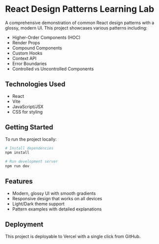 # React Design Patterns Learning Lab

A comprehensive demonstration of common React design patterns with a glossy, modern UI. This project showcases various patterns including:

- Higher-Order Components (HOC)
- Render Props
- Compound Components
- Custom Hooks
- Context API
- Error Boundaries
- Controlled vs Uncontrolled Components

## Technologies Used

- React
- Vite
- JavaScript/JSX
- CSS for styling

## Getting Started

To run the project locally:

```bash
# Install dependencies
npm install

# Run development server
npm run dev
```

## Features

- Modern, glossy UI with smooth gradients
- Responsive design that works on all devices
- Light/Dark theme support
- Pattern examples with detailed explanations

## Deployment

This project is deployable to Vercel with a single click from GitHub.
